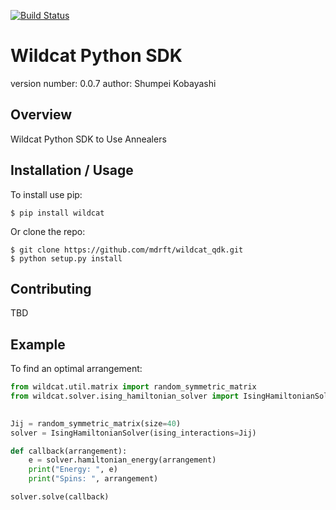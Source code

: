 [![Build Status](https://travis-ci.org/skonb/wildcat_qdk.svg?branch=feature%2Ftravis_ci)](https://travis-ci.org/skonb/wildcat_qdk)

Wildcat Python SDK
===============================

version number: 0.0.7
author: Shumpei Kobayashi

Overview
--------

Wildcat Python SDK to Use Annealers

Installation / Usage
--------------------

To install use pip:

    $ pip install wildcat


Or clone the repo:

    $ git clone https://github.com/mdrft/wildcat_qdk.git
    $ python setup.py install
    
Contributing
------------

TBD

Example
-------

To find an optimal arrangement:
```python
from wildcat.util.matrix import random_symmetric_matrix
from wildcat.solver.ising_hamiltonian_solver import IsingHamiltonianSolver

     
Jij = random_symmetric_matrix(size=40)
solver = IsingHamiltonianSolver(ising_interactions=Jij)

def callback(arrangement):
    e = solver.hamiltonian_energy(arrangement)
    print("Energy: ", e)
    print("Spins: ", arrangement)

solver.solve(callback)
```



